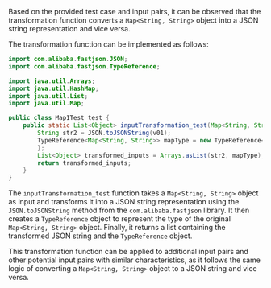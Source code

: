Based on the provided test case and input pairs, it can be observed that the transformation function converts a `Map<String, String>` object into a JSON string representation and vice versa.

The transformation function can be implemented as follows:

```java
import com.alibaba.fastjson.JSON;
import com.alibaba.fastjson.TypeReference;

import java.util.Arrays;
import java.util.HashMap;
import java.util.List;
import java.util.Map;

public class Map1Test_test {
    public static List<Object> inputTransformation_test(Map<String, String> v01) {
        String str2 = JSON.toJSONString(v01);
        TypeReference<Map<String, String>> mapType = new TypeReference<Map<String, String>>() {
        };
        List<Object> transformed_inputs = Arrays.asList(str2, mapType);
        return transformed_inputs;
    }
}
```

The `inputTransformation_test` function takes a `Map<String, String>` object as input and transforms it into a JSON string representation using the `JSON.toJSONString` method from the `com.alibaba.fastjson` library. It then creates a `TypeReference` object to represent the type of the original `Map<String, String>` object. Finally, it returns a list containing the transformed JSON string and the `TypeReference` object.

This transformation function can be applied to additional input pairs and other potential input pairs with similar characteristics, as it follows the same logic of converting a `Map<String, String>` object to a JSON string and vice versa.